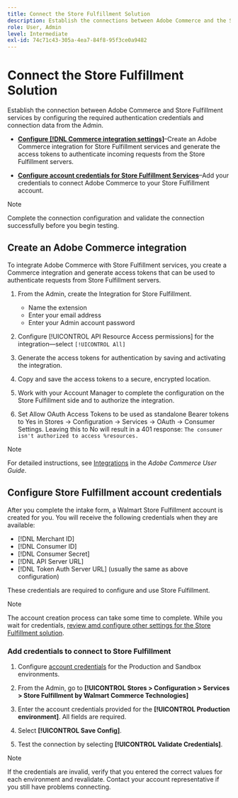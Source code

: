 ```yaml
---
title: Connect the Store Fulfillment Solution
description: Establish the connections between Adobe Commerce and the Store Fulfillment solution by creating and authorizing an Adobe Commerce integration and adding the Store Fulfillment account credentials to the Adobe Commerce service configuration.
role: User, Admin
level: Intermediate
exl-id: 74c71c43-305a-4ea7-84f8-95f3ce0a9482
---
```

# Connect the Store Fulfillment Solution

Establish the connection between Adobe Commerce and Store Fulfillment services by configuring the required authentication credentials and connection data from the Admin.

- **[Configure [!DNL Commerce integration settings]](#create-the-commerce-integration)**–Create an Adobe Commerce integration for Store Fulfillment services and generate the access tokens to authenticate incoming requests from the Store Fulfillment servers.

- **[Configure account credentials for Store Fulfillment Services](#configure-store-fulfillment-account-credentials)**–Add your credentials to connect Adobe Commerce to your Store Fulfillment account.

>[!NOTE]
>
>Complete the connection configuration and validate the connection successfully before you begin testing.

## Create an Adobe Commerce integration

To integrate Adobe Commerce with Store Fulfillment services, you create a Commerce integration and generate access tokens that can be used to authenticate requests from Store Fulfillment servers.

1. From the Admin, create the Integration for Store Fulfillment.

   - Name the extension
   - Enter your email address
   - Enter your Admin account password

1. Configure [!UICONTROL API Resource Access permissions] for the integration—select `[!UICONTROL All]`

1. Generate the access tokens for authentication by saving and activating the integration. 

1. Copy and save the access tokens to a secure, encrypted location.

1. Work with your Account Manager to complete the configuration on the Store Fulfillment side and to authorize the integration.

1. Set Allow OAuth Access Tokens to be used as standalone Bearer tokens to Yes in Stores → Configuration → Services → OAuth → Consumer Settings. Leaving this to No will result in a 401 response: `The consumer isn't authorized to access %resources.`


>[!NOTE]
>
>For detailed instructions, see [Integrations](https://docs.magento.com/user-guide/system/integrations.html) in the _Adobe Commerce User Guide_.

## Configure Store Fulfillment account credentials

After you complete the intake form, a Walmart Store Fulfillment account is created for you. You will receive the following credentials when they are available:

- [!DNL Merchant ID]
- [!DNL Consumer ID]
- [!DNL Consumer Secret]
- [!DNL API Server URL]
- [!DNL Token Auth Server URL] (usually the same as above configuration)

These credentials are required to configure and use Store Fulfillment.

  >[!NOTE]
  >
  >The account creation process can take some time to complete. While you wait for credentials, [review amd configure other settings for the  Store Fulfillment solution](service-config-settings-overview.md).

### Add credentials to connect to Store Fulfillment

1. Configure [account credentials](enable-general.md) for the Production and Sandbox environments.

1. From the Admin, go to **[!UICONTROL Stores > Configuration > Services > Store Fulfillment by Walmart Commerce Technologies]**

1. Enter the account credentials provided for the **[!UICONTROL Production environment]**. All fields are required.

1. Select **[!UICONTROL Save Config]**.

1. Test the connection by selecting **[!UICONTROL Validate Credentials]**.

>[!NOTE]
>
>If the credentials are invalid, verify that you entered the correct values for each environment and revalidate. Contact your account representative if you still have problems connecting.

